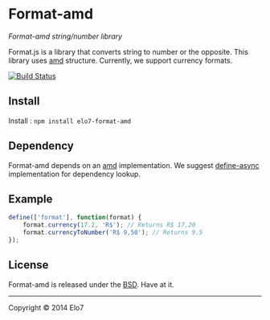 # Format-amd

_Format-amd string/number library_

Format.js is a library that converts string to number or the opposite. This library uses [amd](http://en.wikipedia.org/wiki/Asynchronous_module_definition) structure. Currently, we support currency formats.


[![Build Status](https://travis-ci.org/elo7/format-amd.svg?branch=master)](https://travis-ci.org/elo7/format-amd)


## Install

Install : `npm install elo7-format-amd`

## Dependency

Format-amd depends on an [amd](http://en.wikipedia.org/wiki/Asynchronous_module_definition) implementation. We suggest [define-async](https://www.npmjs.com/package/define-async) implementation for dependency lookup.

## Example

``` js
define(['format'], function(format) {
	format.currency(17.2, 'R$'); // Returns R$ 17,20
	format.currencyToNumber('R$ 9,50'); // Returns 9.5
});
```

## License

Format-amd is released under the [BSD](https://github.com/elo7/format-amd/blob/master/LICENSE). Have at it.

* * *

Copyright :copyright: 2014 Elo7
